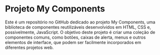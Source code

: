 # Projeto My Components
 Este é um repositório no GitHub dedicado ao projeto My Components, uma biblioteca de componentes reutilizáveis desenvolvidos em HTML, CSS e, possivelmente, JavaScript. O objetivo deste projeto é criar uma coleção de componentes comuns, como botões, caixas de alerta, menus e outros elementos de interface, que podem ser facilmente incorporados em diferentes projetos web.
